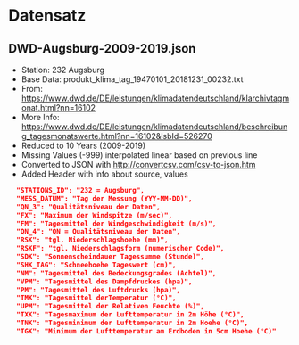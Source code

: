 # Datensatz
## DWD-Augsburg-2009-2019.json
* Station: 232 Augsburg
* Base Data: produkt_klima_tag_19470101_20181231_00232.txt
* From: https://www.dwd.de/DE/leistungen/klimadatendeutschland/klarchivtagmonat.html?nn=16102				
* More Info: https://www.dwd.de/DE/leistungen/klimadatendeutschland/beschreibung_tagesmonatswerte.html?nn=16102&lsbId=526270							
* Reduced to 10 Years (2009-2019)
* Missing Values (-999) interpolated linear based on previous line
* Converted to JSON with http://convertcsv.com/csv-to-json.htm
* Added Header with info about source, values

```json
  "STATIONS_ID": "232 = Augsburg",
  "MESS_DATUM": "Tag der Messung (YYY-MM-DD)",
  "QN_3": "Qualitätsniveau der Daten",
  "FX": "Maximum der Windspitze (m/sec)",
  "FM": "Tagesmittel der Windgeschwindigkeit (m/s)",
  "QN_4": "QN = Qualitätsniveau der Daten",
  "RSK": "tgl. Niederschlagshoehe (mm)",
  "RSKF": "tgl. Niederschlagsform (numerischer Code)",
  "SDK": "Sonnenscheindauer Tagessumme (Stunde)",
  "SHK_TAG": "Schneehoehe Tageswert (cm)",
  "NM": "Tagesmittel des Bedeckungsgrades (Achtel)",
  "VPM": "Tagesmittel des Dampfdruckes (hpa)",
  "PM": "Tagesmittel des Luftdrucks (hpa)",
  "TMK": "Tagesmittel derTemperatur (°C)",
  "UPM": "Tagesmittel der Relativen Feuchte (%)",
  "TXK": "Tagesmaximum der Lufttemperatur in 2m Höhe (°C)",
  "TNK": "Tagesminimum der Lufttemperatur in 2m Hoehe (°C)",
  "TGK": "Minimum der Lufttemperatur am Erdboden in 5cm Hoehe (°C)"
  ```
